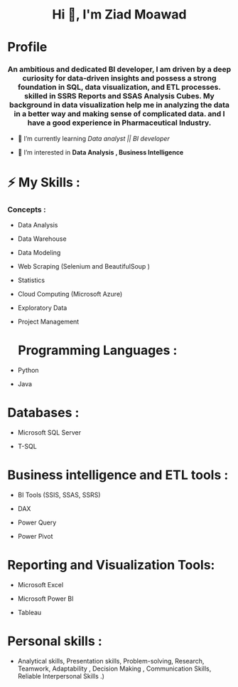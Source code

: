 <h1 align="center">Hi 👋, I'm Ziad Moawad</h1>
<h1 align="left">Profile</h1>
<h3 align="center">An ambitious and dedicated Bl developer, I am driven by a deep curiosity for data-driven insights and possess a strong foundation in SQL, data visualization, and ETL processes. skilled in SSRS Reports and SSAS Analysis Cubes. My background in data visualization help me in analyzing the data in a better way and making sense of complicated data. and I have a good experience in Pharmaceutical Industry.</h3>


- 🌱 I’m currently learning *Data analyst || BI developer*

- 👀 I’m interested in **Data Analysis ,  Business Intelligence**

 <h1 align="left">⚡ My Skills :</h1>
 
<h3 align="left">Concepts :</h3>

- Data Analysis

- Data Warehouse

- Data Modeling

- Web Scraping (Selenium and BeautifulSoup )


- Statistics
 

- Cloud Computing (Microsoft Azure)

- Exploratory Data

- Project Management
  <h1 align="left">Programming Languages :</h1>
- Python
- Java
<h1 align="left">Databases :</h1> 

- Microsoft SQL Server
  
- T-SQL
  
<h1 align="left">Business intelligence and ETL tools :</h1> 

- BI Tools (SSIS, SSAS, SSRS)

- DAX
  
- Power Query
  
- Power Pivot
<h1 align="left"> Reporting and Visualization Tools:</h1> 

- Microsoft Excel

- Microsoft Power BI
  
- Tableau
  
<h1 align="left">  Personal skills :</h1>

- Analytical skills, Presentation skills, Problem-solving, Research, Teamwork, Adaptability , Decision Making , Communication Skills, Reliable Interpersonal Skills .)
